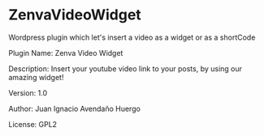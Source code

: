 # ZenvaVideoWidget

Wordpress plugin which let's insert a video as a widget or as a shortCode

Plugin Name: Zenva Video Widget

Description: Insert your youtube video link to your posts, by using our amazing widget!

Version: 1.0

Author: Juan Ignacio Avendaño Huergo

License: GPL2